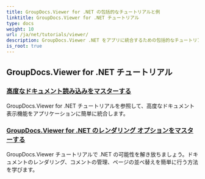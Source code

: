 ```yaml
---
title: GroupDocs.Viewer for .NET の包括的なチュートリアルと例
linktitle: GroupDocs.Viewer for .NET チュートリアル
type: docs
weight: 10
url: /ja/net/tutorials/viewer/
description: GroupDocs.Viewer .NET をアプリに統合するための包括的なチュートリアルと例をご覧ください。ドキュメント管理を強化するための手順ごとのテクニックを学びます。
is_root: true
---
```


## GroupDocs.Viewer for .NET チュートリアル
### [高度なドキュメント読み込みをマスターする](./advanced-document-loading/)
GroupDocs.Viewer for .NET チュートリアルを参照して、高度なドキュメント表示機能をアプリケーションに簡単に統合します。
### [GroupDocs.Viewer for .NET のレンダリング オプションをマスターする](./mastering-render-options/)
GroupDocs.Viewer チュートリアルで .NET の可能性を解き放ちましょう。ドキュメントのレンダリング、コメントの管理、ページの並べ替えを簡単に行う方法を学びます。
